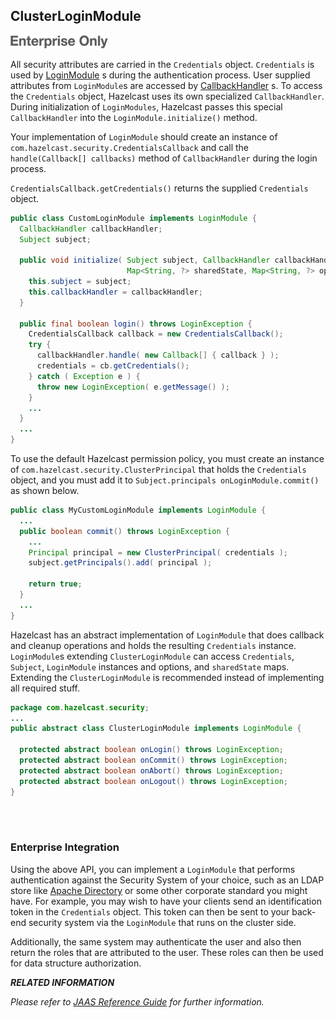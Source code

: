 

## ClusterLoginModule

![](images/enterprise-onlycopy.jpg)


All security attributes are carried in the `Credentials` object. `Credentials` is used by <a href="http://docs.oracle.com/javase/7/docs/api/javax/security/auth/spi/LoginModule.html" target="_blank">LoginModule</a> s during the authentication process. User supplied attributes from `LoginModule`s are accessed by <a href="http://docs.oracle.com/javase/7/docs/api/javax/security/auth/callback/CallbackHandler.html" target="_blank">CallbackHandler</a> s. To access the `Credentials` object, Hazelcast uses its own specialized `CallbackHandler`. During initialization of `LoginModules`, Hazelcast passes this special `CallbackHandler` into the `LoginModule.initialize()` method.

Your implementation of `LoginModule` should create an instance of `com.hazelcast.security.CredentialsCallback` and call the `handle(Callback[] callbacks)` method of `CallbackHandler` during the login process. 

`CredentialsCallback.getCredentials()` returns the supplied `Credentials` object.

```java
public class CustomLoginModule implements LoginModule {
  CallbackHandler callbackHandler;
  Subject subject;
    
  public void initialize( Subject subject, CallbackHandler callbackHandler,
                          Map<String, ?> sharedState, Map<String, ?> options ) {
    this.subject = subject;
    this.callbackHandler = callbackHandler;
  }

  public final boolean login() throws LoginException {
    CredentialsCallback callback = new CredentialsCallback();
    try {
      callbackHandler.handle( new Callback[] { callback } );
      credentials = cb.getCredentials();
    } catch ( Exception e ) {
      throw new LoginException( e.getMessage() );
    }
    ...
  }
  ...
}
```

To use the default Hazelcast permission policy, you must create an instance of `com.hazelcast.security.ClusterPrincipal` that holds the `Credentials` object, and you must add it to `Subject.principals onLoginModule.commit()` as shown below.

```java
public class MyCustomLoginModule implements LoginModule {
  ...
  public boolean commit() throws LoginException {
    ...
    Principal principal = new ClusterPrincipal( credentials );
    subject.getPrincipals().add( principal );
        
    return true;
  }
  ...
}
```

Hazelcast has an abstract implementation of `LoginModule` that does callback and cleanup operations and holds the resulting `Credentials` instance. `LoginModule`s extending `ClusterLoginModule` can access `Credentials`, `Subject`, `LoginModule` instances and options, and `sharedState` maps. Extending the `ClusterLoginModule` is recommended instead of implementing all required stuff.

```java
package com.hazelcast.security;
...
public abstract class ClusterLoginModule implements LoginModule {

  protected abstract boolean onLogin() throws LoginException;
  protected abstract boolean onCommit() throws LoginException;
  protected abstract boolean onAbort() throws LoginException;
  protected abstract boolean onLogout() throws LoginException;
}
```
<br></br>

### Enterprise Integration

Using the above API, you can implement a `LoginModule` that performs authentication against the Security System of your choice, such as an LDAP store like <a href="https://directory.apache.org/" target="_blank">Apache Directory</a> or some other corporate standard you might have. For example, you may wish to have your clients send an identification token in the `Credentials` object. This token can then be sent to your back-end security system via the `LoginModule` that runs on the cluster side.

Additionally, the same system may authenticate the user and also then return the roles that are attributed to the user. These roles can then be used for data structure authorization. 

***RELATED INFORMATION***

*Please refer to <a href="http://docs.oracle.com/javase/7/docs/technotes/guides/security/jaas/JAASRefGuide.html" target="_blank">JAAS Reference Guide</a> for further information.*
